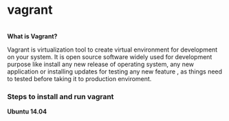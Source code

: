 # vagrant
<br />
<b>What is Vagrant?</b>
<p>Vagrant is virtualization tool to create virtual environment for development on your system. It is open source software widely used for development purpose like install any new release of operating system, any new application or installing updates for testing any new feature , as things need to tested before taking it to production enviroment.</p>

<h3>Steps to install and run vagrant</h3>
<b>Ubuntu 14.04<b>
<span></span>

